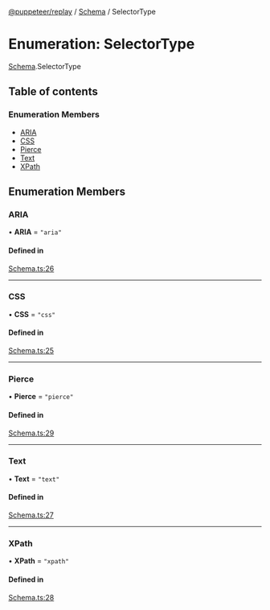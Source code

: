 [@puppeteer/replay](../README.md) / [Schema](../modules/Schema.md) / SelectorType

# Enumeration: SelectorType

[Schema](../modules/Schema.md).SelectorType

## Table of contents

### Enumeration Members

- [ARIA](Schema.SelectorType.md#aria)
- [CSS](Schema.SelectorType.md#css)
- [Pierce](Schema.SelectorType.md#pierce)
- [Text](Schema.SelectorType.md#text)
- [XPath](Schema.SelectorType.md#xpath)

## Enumeration Members

### ARIA

• **ARIA** = `"aria"`

#### Defined in

[Schema.ts:26](https://github.com/puppeteer/replay/blob/main/src/Schema.ts#L26)

---

### CSS

• **CSS** = `"css"`

#### Defined in

[Schema.ts:25](https://github.com/puppeteer/replay/blob/main/src/Schema.ts#L25)

---

### Pierce

• **Pierce** = `"pierce"`

#### Defined in

[Schema.ts:29](https://github.com/puppeteer/replay/blob/main/src/Schema.ts#L29)

---

### Text

• **Text** = `"text"`

#### Defined in

[Schema.ts:27](https://github.com/puppeteer/replay/blob/main/src/Schema.ts#L27)

---

### XPath

• **XPath** = `"xpath"`

#### Defined in

[Schema.ts:28](https://github.com/puppeteer/replay/blob/main/src/Schema.ts#L28)
